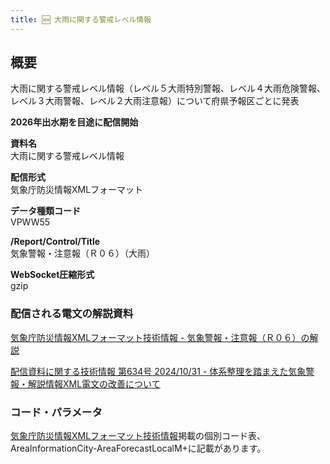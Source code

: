 ```yaml
---
title: 🆕 大雨に関する警戒レベル情報
---
```


## 概要
大雨に関する警戒レベル情報（レベル５大雨特別警報、レベル４大雨危険警報、レベル３大雨警報、レベル２大雨注意報）について府県予報区ごとに発表

**2026年出水期を目途に配信開始**

**資料名** <br/>
大雨に関する警戒レベル情報
 
**配信形式** <br/>
気象庁防災情報XMLフォーマット

**データ種類コード** <br/>
VPWW55

**/Report/Control/Title** <br/>
気象警報・注意報（Ｒ０６）（大雨）
 
**WebSocket圧縮形式** <br/>
gzip

### 配信される電文の解説資料
[気象庁防災情報XMLフォーマット技術情報 - 気象警報・注意報（Ｒ０６）の解説](https://dmdata.jp/docs/jma/manual/0206-0206.pdf)


[配信資料に関する技術情報 第634号 2024/10/31 - 体系整理を踏まえた気象警報・解説情報XML電文の改善について](https://dmdata.jp/docs/jma/technical/634.pdf)
 
### コード・パラメータ
[気象庁防災情報XMLフォーマット技術情報](http://xml.kishou.go.jp/tec_material.html)掲載の個別コード表、AreaInformationCity-AreaForecastLocalM+に記載があります。

